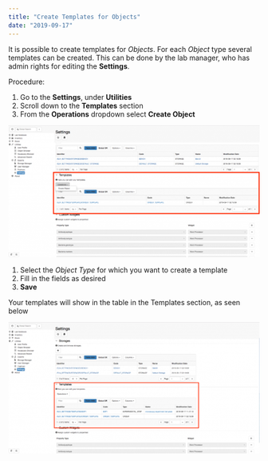 ```yaml
---
title: "Create Templates for Objects"
date: "2019-09-17"
---
```


  
It is possible to create templates for _Objects_. For each _Object_ type several templates can be created. This can be done by the lab manager, who has admin rights for editing the **Settings**.

  
Procedure:  
  

1. Go to the **Settings**, under **Utilities**
2. Scroll down to the **Templates** section
3. From the **Operations** dropdown select **Create Object**

![](images/create-template-1-1024x537.png)

1. Select the _Object Type_ for which you want to create a template
2. Fill in the fields as desired
3. **Save**

  
Your templates will show in the table in the Templates section, as seen below

![](images/templates-list-1024x535.png)

